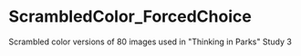 # ScrambledColor_ForcedChoice
Scrambled color versions of 80 images used in "Thinking in Parks" Study 3
